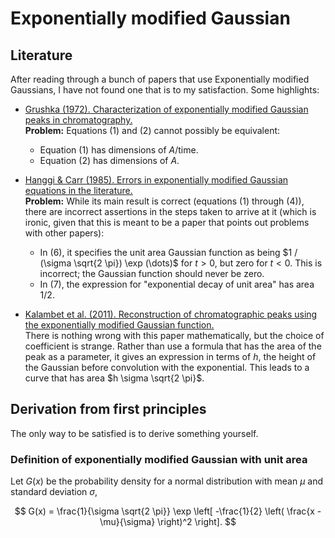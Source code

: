 # Exponentially modified Gaussian


## Literature

After reading through a bunch of papers that use Exponentially modified Gaussians,
I have not found one that is to my satisfaction.
Some highlights:

- [Grushka (1972). Characterization of exponentially modified Gaussian peaks in chromatography.] <br>
  **Problem:** Equations (1) and (2) cannot possibly be equivalent:
  - Equation (1) has dimensions of $A / \mathsf{time}$.
  - Equation (2) has dimensions of $A$.

- [Hanggi & Carr (1985). Errors in exponentially modified Gaussian equations in the literature.] <br>
  **Problem:**
  While its main result is correct (equations (1) through (4)),
  there are incorrect assertions in the steps taken to arrive at it
  (which is ironic, given that this is meant to be a paper that points out problems with other papers):
  - In (6), it specifies the unit area Gaussian function as being
    $1 / (\sigma \sqrt{2 \pi}) \exp (\dots)$ for $t > 0$, but zero for $t < 0$.
    This is incorrect; the Gaussian function should never be zero.
  - In (7), the expression for "exponential decay of unit area" has area $1/2$.

- [Kalambet et al. (2011). Reconstruction of chromatographic peaks using the exponentially modified Gaussian function.] <br>
  There is nothing wrong with this paper mathematically, but the choice of coefficient is strange.
  Rather than use a formula that has the area of the peak as a parameter,
  it gives an expression in terms of $h$, the height of the Gaussian before convolution with the exponential.
  This leads to a curve that has area $h \sigma \sqrt{2 \pi}$.

[Grushka (1972). Characterization of exponentially modified Gaussian peaks in chromatography.]:
  https://doi.org/10.1021/ac60319a011
[Hanggi & Carr (1985). Errors in exponentially modified Gaussian equations in the literature.]:
  https://doi.org/10.1021/ac00289a051
[Kalambet et al. (2011). Reconstruction of chromatographic peaks using the exponentially modified Gaussian function.]:
  https://doi.org/10.1002/cem.1343


## Derivation from first principles

The only way to be satisfied is to derive something yourself.

### Definition of exponentially modified Gaussian with unit area

Let $G(x)$ be the probability density for a normal distribution
with mean $\mu$
and standard deviation $\sigma$,

$$
  G(x) =
    \frac{1}{\sigma \sqrt{2 \pi}}
    \exp \left[
      -\frac{1}{2}
      \left(
        \frac{x - \mu}{\sigma}
      \right)^2
    \right].
$$
